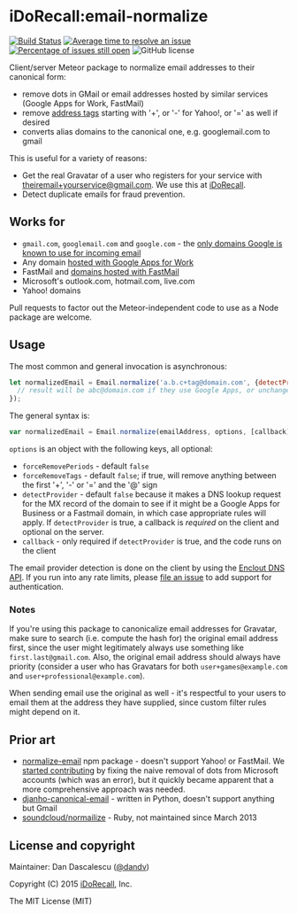 # iDoRecall:email-normalize
[![Build Status](https://travis-ci.org/iDoRecall/email-normalize.svg)](https://travis-ci.org/iDoRecall/email-normalize) [![Average time to resolve an issue](http://isitmaintained.com/badge/resolution/idorecall/email-normalize.svg)](http://isitmaintained.com/project/idorecall/email-normalize "Average time to resolve an issue") [![Percentage of issues still open](http://isitmaintained.com/badge/open/idorecall/email-normalize.svg)](http://isitmaintained.com/project/idorecall/email-normalize "Percentage of issues still open") ![GitHub license](https://img.shields.io/:license-mit-blue.svg?style=flat)

Client/server Meteor package to normalize email addresses to their canonical form:

* remove dots in GMail or email addresses hosted by similar services (Google Apps for Work, FastMail)
* remove [address tags](https://en.wikipedia.org/wiki/Email_address#Sub-addressing) starting with '+', or '-' for Yahoo!, or '=' as well if desired
* converts alias domains to the canonical one, e.g. googlemail.com to gmail

This is useful for a variety of reasons:

* Get the real Gravatar of a user who registers for your service with theiremail+yourservice@gmail.com. We use this at [iDoRecall](https://idorecall.com).
* Detect duplicate emails for fraud prevention.

## Works for

* `gmail.com`, `googlemail.com` and `google.com` - the [only domains Google is known to use for incoming email](https://en.wikipedia.org/wiki/List_of_Google_domains)
* Any domain [hosted with Google Apps for Work](https://en.wikipedia.org/wiki/Google_Apps_for_Work#Gmail)
* FastMail and [domains hosted with FastMail](https://www.fastmail.com/help/receive/domains.html)
* Microsoft's outlook.com, hotmail.com, live.com
* Yahoo! domains

Pull requests to factor out the Meteor-independent code to use as a Node package are welcome.


## Usage

The most common and general invocation is asynchronous:

```js
let normalizedEmail = Email.normalize('a.b.c+tag@domain.com', {detectProvider: true}, function callback(error, result) {
  // result will be abc@domain.com if they use Google Apps, or unchanged otherwise
});
```

The general syntax is:

```js
var normalizedEmail = Email.normalize(emailAddress, options, [callback]);  // abc@gmail.com
```

`options` is an object with the following keys, all optional:

* `forceRemovePeriods` - default `false`
* `forceRemoveTags` - default `false`; if true, will remove anything between the first '+', '-' or '=' and the '@' sign
* `detectProvider` - default `false` because it makes a DNS lookup request for the MX record of the domain to see if it might be a Google Apps for Business or a Fastmail domain, in which case appropriate rules will apply. If `detectProvider` is true, a callback is *required* on the client and optional on the server.
* `callback` - only required if `detectProvider` is true, and the code runs on the client

The email provider detection is done on the client by using the [Enclout DNS API](http://enclout.com/api/v1/dns). If you run into any rate limits, please [file an issue](issues) to add support for authentication.

### Notes

If you're using this package to canonicalize email addresses for Gravatar, make sure to search (i.e. compute the hash for) the original email address first, since the user might legitimately always use something like `first.last@gmail.com`. Also, the original email address should always have priority (consider a user who has Gravatars for both `user+games@example.com` and `user+professional@example.com`).

When sending email use the original as well - it's respectful to your users to email them at the address they have supplied, since custom filter rules might depend on it.


## Prior art

* [normalize-email](https://github.com/johnotander/normalize-email) npm package - doesn't support Yahoo! or FastMail. We [started contributing](https://github.com/johnotander/normalize-email/issues/1) by fixing the naive removal of dots from Microsoft accounts (which was an error), but it quickly became apparent that a more comprehensive approach was needed.
* [djanho-canonical-email](https://github.com/julianwachholz/django-canonical-email) - written in Python, doesn't support anything but Gmail
* [soundcloud/normailize](https://github.com/soundcloud/normailize) - Ruby, not maintained since March 2013


## License and copyright

Maintainer: Dan Dascalescu ([@dandv](https://github.com/dandv))

Copyright (C) 2015 [iDoRecall](http://idorecall.com), Inc.

The MIT License (MIT)
